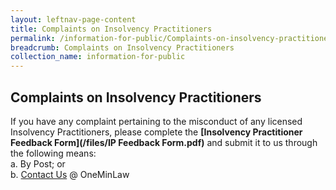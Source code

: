 ```yaml
---
layout: leftnav-page-content
title: Complaints on Insolvency Practitioners
permalink: /information-for-public/Complaints-on-insolvency-practitioners/
breadcrumb: Complaints on Insolvency Practitioners
collection_name: information-for-public
---
```


**Complaints on Insolvency Practitioners**<br>
---
If you have any complaint pertaining to the misconduct of any licensed Insolvency Practitioners, please complete the **[Insolvency Practitioner Feedback Form](/files/IP Feedback Form.pdf)** and submit it to us through the following means:<br>
a. By Post; or <br>
b. <a href="https://eservices.mlaw.gov.sg/enquiry/" target="_blank">Contact Us</a> @ OneMinLaw
